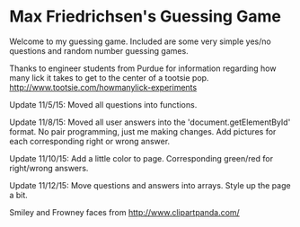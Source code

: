 Max Friedrichsen's Guessing Game
=================================

Welcome to my guessing game. Included are some very simple yes/no questions and random number guessing games.


Thanks to engineer students from Purdue for information regarding how many lick it takes to get to the center of a tootsie pop.
http://www.tootsie.com/howmanylick-experiments

Update 11/5/15:
  Moved all questions into functions.

Update 11/8/15:
  Moved all user answers into the 'document.getElementById' format.
  No pair programming, just me making changes.
  Add pictures for each corresponding right or wrong answer.

Update 11/10/15:
  Add a little color to page. Corresponding green/red for right/wrong answers.

Update 11/12/15:
  Move questions and answers into arrays.
  Style up the page a bit.

Smiley and Frowney faces from http://www.clipartpanda.com/

